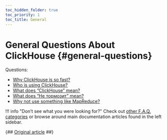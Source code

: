 ```yaml
---
toc_hidden_folder: true
toc_priority: 1
toc_title: General
---
```


# General Questions About ClickHouse {#general-questions}

Questions:

-   [Why ClickHouse is so fast?](../../faq/general/why-clickhouse-is-so-fast.md)
-   [Who is using ClickHouse?](../../faq/general/who-is-using-clickhouse.md)
-   [What does “ClickHouse” mean?](../../faq/general/dbms-naming.md)
-   [What does “Не тормозит” mean?](../../faq/general/ne-tormozit.md)
-   [Why not use something like MapReduce?](../../faq/general/mapreduce.md)

!!! info "Don’t see what you were looking for?"
    Check out [other F.A.Q. categories](../../faq/index.md) or browse around main documentation articles found in the left sidebar.

{## [Original article](https://clickhouse.tech/docs/en/faq/general/) ##}
